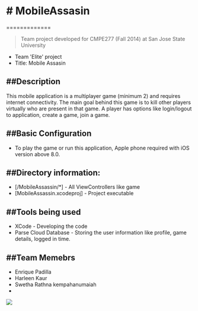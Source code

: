 # # MobileAssasin
=============
> Team project developed for CMPE277 (Fall 2014) at San Jose State University

 - Team 'Elite' project
 - Title: Mobile Assasin

##Description
--------------
This mobile application is a multiplayer game (minimum 2) and requires internet connectivity.
The main goal behind this game is to kill other players virtually who are present in that game.
A player has options like login/logout to application, create a game, join a game. 


##Basic Configuration
--------------
* To play the game or run this application, Apple phone required with iOS version above 8.0.


##Directory information:
--------------
* [/MobileAssassin/*] - All ViewControllers like game  
* [MobileAssassin.xcodeproj] - Project executable


##Tools being used
--------------
* XCode - Developing the code
* Parse Cloud Database - Storing the user information like profile, game details, logged in time.

##Team Memebrs
--------------
* Enrique Padilla 
* Harleen Kaur
* Swetha Rathna kempahanumaiah 
* 
![](https://github.com/iamharleen/MobileAssasin/blob/master/MobileAssassin/ninjadojo.jpg)
